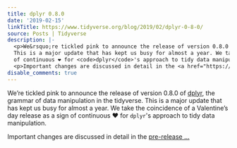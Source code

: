 ```yaml
---
title: dplyr 0.8.0
date: '2019-02-15'
linkTitle: https://www.tidyverse.org/blog/2019/02/dplyr-0-8-0/
source: Posts | Tidyverse
description: |-
  <p>We&rsquo;re tickled pink to announce the release of version 0.8.0 of <a href="https://dplyr.tidyverse.org" target="_blank" rel="noopener">dplyr</a>, the grammar of data manipulation in the tidyverse.
  This is a major update that has kept us busy for almost a year. We take the coincidence of a Valentine&rsquo;s day release as a sign
  of continuous ❤️ for <code>dplyr</code>'s approach to tidy data manipulation.</p>
  <p>Important changes are discussed in detail in the <a href="https://www.tidyverse.org/articles/2018/12/dplyr-0-8-0-release-candidate/" target="_blank" rel="noopener">pre-release ...
disable_comments: true
---
```

<p>We&rsquo;re tickled pink to announce the release of version 0.8.0 of <a href="https://dplyr.tidyverse.org" target="_blank" rel="noopener">dplyr</a>, the grammar of data manipulation in the tidyverse.
This is a major update that has kept us busy for almost a year. We take the coincidence of a Valentine&rsquo;s day release as a sign
of continuous ❤️ for <code>dplyr</code>'s approach to tidy data manipulation.</p>
<p>Important changes are discussed in detail in the <a href="https://www.tidyverse.org/articles/2018/12/dplyr-0-8-0-release-candidate/" target="_blank" rel="noopener">pre-release ...